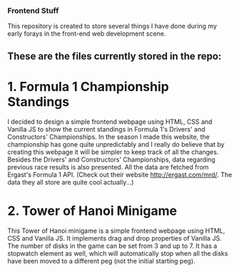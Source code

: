### Frontend Stuff

This repository is created to store several things I have done during my early forays in the front-end web development scene.

## These are the files currently stored in the repo:

# 1. Formula 1 Championship Standings
I decided to design a simple frontend webpage using HTML, CSS and Vanilla JS to show the current standings in Formula 1's Drivers' and Constructors' Championships. In the season I made this website, the championship has gone quite unpredictably and I really do believe that by creating this webpage it will be simpler to keep track of all the changes. Besides the Drivers' and Constructors' Championships, data regarding previous race results is also presented. All the data are fetched from Ergast's Formula 1 API.
(Check out their website http://ergast.com/mrd/. The data they all store are quite cool actually...)

# 2. Tower of Hanoi Minigame
This Tower of Hanoi minigame is a simple frontend webpage using HTML, CSS and Vanilla JS. It implements drag and drop properties of Vanilla JS. The number of disks in the game can be set from 3 and up to 7. It has a stopwatch element as well, which will automatically stop when all the disks have been moved to a different peg (not the initial starting peg).
